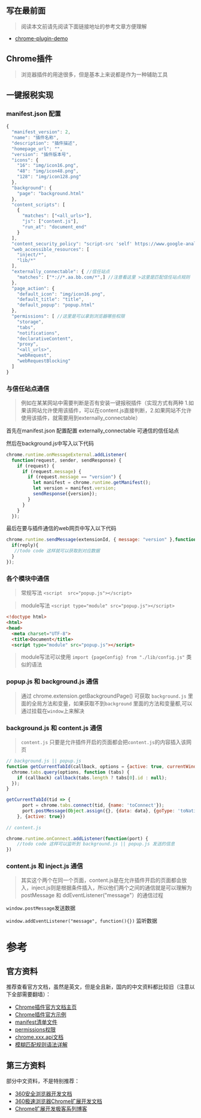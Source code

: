 ## 写在最前面
> 阅读本文前请先阅读下面链接地址的参考文章方便理解
* [chrome-plugin-demo](https://github.com/sxei/chrome-plugin-demo/blob/master/README.md)


## Chrome插件

> 浏览器插件的用途很多，但是基本上来说都是作为一种辅助工具

## 一键报税实现
### manifest.json 配置
```javascript
{
  "manifest_version": 2,
  "name": "插件名称",
  "description": "插件描述",
  "homepage_url": "",
  "version": "插件版本号",
  "icons": {
    "16": "img/icon16.png",
    "48": "img/icon48.png",
    "128": "img/icon128.png"
  },
  "background": {
    "page": "background.html"
  },
  "content_scripts": [
    {
      "matches": ["<all_urls>"],
      "js": ["content.js"],
      "run_at": "document_end"
    }
  ],
  "content_security_policy": "script-src 'self' https://www.google-analytics.com; object-src 'self'",
  "web_accessible_resources": [
    "inject/*",
    "lib/*"
  ],
  "externally_connectable": { //信任站点
    "matches": ["*://*.aa.bb.com/*",] //注意看这里 >这里是匹配信任站点规则
  },
  "page_action": {
    "default_icon": "img/icon16.png",
    "default_title": "title",
    "default_popup": "popup.html"
  },
  "permissions": [ //这里是可以拿到浏览器哪些权限
    "storage",
    "tabs",
    "notifications",
    "declarativeContent",
    "proxy",
    "<all_urls>",
    "webRequest",
    "webRequestBlocking"
  ]
}
```

### 与信任站点通信
> 例如在某某网站中需要判断是否有安装一键报税插件（实现方式有两种 1.如果该网站允许使用该插件，可以在content.js直接判断，2.如果网站不允许使用该插件，就需要用到externally_connectable）

首先在manifest.json 配置配置 externally_connectable 可通信的信任站点

然后在background.js中写入以下代码

```javascript 
chrome.runtime.onMessageExternal.addListener(
  function(request, sender, sendResponse) {
    if (request) {
      if (request.message) {
        if (request.message == "version") {
          let manifest = chrome.runtime.getManifest();
          let version = manifest.version;
          sendResponse({version});
        }
      }
    }
  });
```

最后在要与插件通信的web网页中写入以下代码

```javascript 
chrome.runtime.sendMessage(extensionId, { message: "version" },function (reply) {
  if(reply){
   //todo code 这样就可以获取到对应数据
  }
});
```

### 各个模块中通信

> 常规写法 `<script  src="popup.js"></script>`


> module写法 `<script type="module" src="popup.js"></script>`
```html
<!doctype html>
<html>
<head>
  <meta charset="UTF-8">
  <title>Document</title>
  <script type="module" src="popup.js"></script>
```

> module写法可以使用 `import {pageConfig} from "./lib/config.js"` 类似的语法

### popup.js 和 background.js 通信
> 通过 chrome.extension.getBackgroundPage() 可获取 `background.js` 里面的全局方法和变量，如果获取不到`background` 里面的方法和变量都,可以通过挂载在`window`上来解决
 
### background.js 和 content.js 通信

> `content.js` 只要是允许插件开启的页面都会把`content.js`的内容插入该网页

```javascript
// background.js || popup.js
function getCurrentTabId(callback, options = {active: true, currentWindow: true}) {
  chrome.tabs.query(options, function (tabs) {
    if (callback) callback(tabs.length ? tabs[0].id : null);
  });
}

getCurrentTabId(tid => {
      port = chrome.tabs.connect(tid, {name: 'toConnect'});
      port.postMessage(Object.assign({}, {data: data}, {goType: 'toNation', event: event}));
    }, {active: true})
    
// content.js

chrome.runtime.onConnect.addListener(function(port) {
    //todo code 这样可以监听到 background.js || popup.js 发送的信息
})

```

###  content.js 和 inject.js 通信
> 其实这个两个在同一个页面，content.js是在允许插件开启的页面都会放入，inject.js则是根据条件插入，所以他们两个之间的通信就是可以理解为 postMessage 和 ddEventListener("message"）的通信过程

`window.postMessage`发送数据 

`window.addEventListener("message", function(){})` 监听数据



# 参考

## 官方资料

推荐查看官方文档，虽然是英文，但是全且新，国内的中文资料都比较旧（注意以下全部需要翻墙）：

* [Chrome插件官方文档主页](https://developer.chrome.com/extensions)
* [Chrome插件官方示例](https://developer.chrome.com/extensions/samples)
* [manifest清单文件](https://developer.chrome.com/extensions/manifest)
* [permissions权限](https://developer.chrome.com/extensions/permissions)
* [chrome.xxx.api文档](https://developer.chrome.com/extensions/api_index)
* [模糊匹配规则语法详解](https://developer.chrome.com/extensions/match_patterns)

## 第三方资料

部分中文资料，不是特别推荐：

* [360安全浏览器开发文档](http://open.se.360.cn/open/extension_dev/overview.html)
* [360极速浏览器Chrome扩展开发文档](http://open.chrome.360.cn/extension_dev/overview.html)
* [Chrome扩展开发极客系列博客](http://www.cnblogs.com/champagne/p/)

